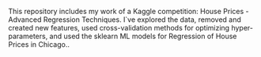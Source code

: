 This repository includes my work of a Kaggle competition: House Prices -  Advanced Regression Techniques. I`ve explored the data, removed and created new features, used cross-validation methods for optimizing hyper-parameters, and used the sklearn ML models for Regression of House Prices in Chicago..
